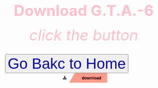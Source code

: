 <html>
 <head>
   <title>wow</title>
 </head>
  <body background="Screenshot 2024-05-07 193200.png">
     <center><h1><font size="120"><font color="pink">Download G.T.A.-6 </font></font></h1></center>                                               
      <center><h6><font size="10"><font color="pink">click the button</font></font></h6></center>
   <down><a href="https://bulbuwad.github.io/GTA-6-Download/"><button><font color ="invisible"><font size="50">Go Bakc to Home</font></font></button></a></down>
   <a href="Rick Astley - Never Gonna Give You Up (Official Music Video).mp3">
      <center><img src="Screenshot 2024-05-07 203558.png" width="150"></center> 
   </a>
 </body>
</html>

